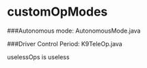 # customOpModes

###Autonomous mode:
AutonomousMode.java

###Driver Control Period:
K9TeleOp.java

uselessOps is useless
